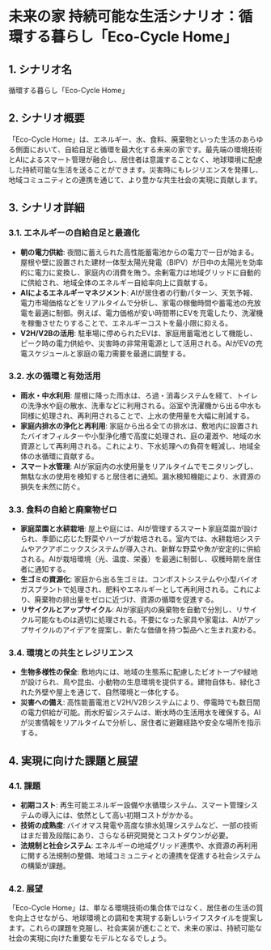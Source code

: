 # 未来の家 持続可能な生活シナリオ：循環する暮らし「Eco-Cycle Home」

## 1. シナリオ名
循環する暮らし「Eco-Cycle Home」

## 2. シナリオ概要
「Eco-Cycle Home」は、エネルギー、水、食料、廃棄物といった生活のあらゆる側面において、自給自足と循環を最大化する未来の家です。最先端の環境技術とAIによるスマート管理が融合し、居住者は意識することなく、地球環境に配慮した持続可能な生活を送ることができます。災害時にもレジリエンスを発揮し、地域コミュニティとの連携を通じて、より豊かな共生社会の実現に貢献します。

## 3. シナリオ詳細

### 3.1. エネルギーの自給自足と最適化
- **朝の電力供給**: 夜間に蓄えられた高性能蓄電池からの電力で一日が始まる。屋根や壁に設置された建材一体型太陽光発電（BIPV）が日中の太陽光を効率的に電力に変換し、家庭内の消費を賄う。余剰電力は地域グリッドに自動的に供給され、地域全体のエネルギー自給率向上に貢献する。
- **AIによるエネルギーマネジメント**: AIが居住者の行動パターン、天気予報、電力市場価格などをリアルタイムで分析し、家電の稼働時間や蓄電池の充放電を最適に制御。例えば、電力価格が安い時間帯にEVを充電したり、洗濯機を稼働させたりすることで、エネルギーコストを最小限に抑える。
- **V2H/V2Bの活用**: 駐車場に停められたEVは、家庭用蓄電池として機能し、ピーク時の電力供給や、災害時の非常用電源として活用される。AIがEVの充電スケジュールと家庭の電力需要を最適に調整する。

### 3.2. 水の循環と有効活用
- **雨水・中水利用**: 屋根に降った雨水は、ろ過・消毒システムを経て、トイレの洗浄水や庭の散水、洗車などに利用される。浴室や洗濯機から出る中水も同様に処理され、再利用されることで、上水の使用量を大幅に削減する。
- **家庭内排水の浄化と再利用**: 家庭から出る全ての排水は、敷地内に設置されたバイオフィルターや小型浄化槽で高度に処理され、庭の灌漑や、地域の水資源として再利用される。これにより、下水処理への負荷を軽減し、地域全体の水循環に貢献する。
- **スマート水管理**: AIが家庭内の水使用量をリアルタイムでモニタリングし、無駄な水の使用を検知すると居住者に通知。漏水検知機能により、水資源の損失を未然に防ぐ。

### 3.3. 食料の自給と廃棄物ゼロ
- **家庭菜園と水耕栽培**: 屋上や庭には、AIが管理するスマート家庭菜園が設けられ、季節に応じた野菜やハーブが栽培される。室内では、水耕栽培システムやアクアポニックスシステムが導入され、新鮮な野菜や魚が安定的に供給される。AIが栽培環境（光、温度、栄養）を最適に制御し、収穫時期を居住者に通知する。
- **生ゴミの資源化**: 家庭から出る生ゴミは、コンポストシステムや小型バイオガスプラントで処理され、肥料やエネルギーとして再利用される。これにより、廃棄物の排出量をゼロに近づけ、資源の循環を促進する。
- **リサイクルとアップサイクル**: AIが家庭内の廃棄物を自動で分別し、リサイクル可能なものは適切に処理される。不要になった家具や家電は、AIがアップサイクルのアイデアを提案し、新たな価値を持つ製品へと生まれ変わる。

### 3.4. 環境との共生とレジリエンス
- **生物多様性の保全**: 敷地内には、地域の生態系に配慮したビオトープや緑地が設けられ、鳥や昆虫、小動物の生息環境を提供する。建物自体も、緑化された外壁や屋上を通じて、自然環境と一体化する。
- **災害への備え**: 高性能蓄電池とV2H/V2Bシステムにより、停電時でも数日間の電力供給が可能。雨水貯留システムは、断水時の生活用水を確保する。AIが災害情報をリアルタイムで分析し、居住者に避難経路や安全な場所を指示する。

## 4. 実現に向けた課題と展望

### 4.1. 課題
- **初期コスト**: 再生可能エネルギー設備や水循環システム、スマート管理システムの導入には、依然として高い初期コストがかかる。
- **技術の成熟度**: バイオマス発電や高度な排水処理システムなど、一部の技術はまだ普及段階にあり、さらなる研究開発とコストダウンが必要。
- **法規制と社会システム**: エネルギーの地域グリッド連携や、水資源の再利用に関する法規制の整備、地域コミュニティとの連携を促進する社会システムの構築が課題。

### 4.2. 展望
「Eco-Cycle Home」は、単なる環境技術の集合体ではなく、居住者の生活の質を向上させながら、地球環境との調和を実現する新しいライフスタイルを提案します。これらの課題を克服し、社会実装が進むことで、未来の家は、持続可能な社会の実現に向けた重要なモデルとなるでしょう。